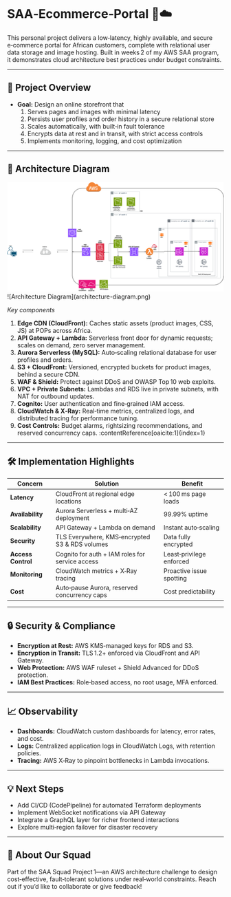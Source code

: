 # SAA‑Ecommerce‑Portal 🛒☁️

This personal project delivers a low‑latency, highly available, and secure e‑commerce portal for African customers, complete with relational user data storage and image hosting. Built in weeks 2 of my AWS SAA program, it demonstrates cloud architecture best practices under budget constraints.

---

## 🚀 Project Overview

- **Goal:** Design an online storefront that  
  1. Serves pages and images with minimal latency  
  2. Persists user profiles and order history in a secure relational store  
  3. Scales automatically, with built‑in fault tolerance  
  4. Encrypts data at rest and in transit, with strict access controls  
  5. Implements monitoring, logging, and cost optimization  

---

## 🧱 Architecture Diagram
<div align="center">
  <img src="./assets/e-commerce-1.png" alt="Architectural Diagram for an e-commerce portal
" />
</div>
![Architecture Diagram](architecture-diagram.png)

_Key components_  
1. **Edge CDN (CloudFront):** Caches static assets (product images, CSS, JS) at POPs across Africa.  
2. **API Gateway + Lambda:** Serverless front door for dynamic requests; scales on demand, zero server management.  
3. **Aurora Serverless (MySQL):** Auto‑scaling relational database for user profiles and orders.  
4. **S3 + CloudFront:** Versioned, encrypted buckets for product images, behind a secure CDN.  
5. **WAF & Shield:** Protect against DDoS and OWASP Top 10 web exploits.  
6. **VPC + Private Subnets:** Lambdas and RDS live in private subnets, with NAT for outbound updates.  
7. **Cognito:** User authentication and fine‑grained IAM access.  
8. **CloudWatch & X‑Ray:** Real‑time metrics, centralized logs, and distributed tracing for performance tuning.  
9. **Cost Controls:** Budget alarms, rightsizing recommendations, and reserved concurrency caps. :contentReference[oaicite:1]{index=1}  

---

## 🛠️ Implementation Highlights

| Concern          | Solution                                         | Benefit                   |
|------------------|--------------------------------------------------|---------------------------|
| **Latency**      | CloudFront at regional edge locations            | < 100 ms page loads       |
| **Availability** | Aurora Serverless + multi‑AZ deployment          | 99.99% uptime             |
| **Scalability**  | API Gateway + Lambda on demand                   | Instant auto‑scaling      |
| **Security**     | TLS Everywhere, KMS‑encrypted S3 & RDS volumes   | Data fully encrypted      |
| **Access Control**| Cognito for auth + IAM roles for service access | Least‑privilege enforced  |
| **Monitoring**   | CloudWatch metrics + X‑Ray tracing               | Proactive issue spotting  |
| **Cost**         | Auto‑pause Aurora, reserved concurrency caps     | Cost predictability       |

---

## 🔒 Security & Compliance

- **Encryption at Rest:** AWS KMS‑managed keys for RDS and S3.  
- **Encryption in Transit:** TLS 1.2+ enforced via CloudFront and API Gateway.  
- **Web Protection:** AWS WAF ruleset + Shield Advanced for DDoS protection.  
- **IAM Best Practices:** Role‑based access, no root usage, MFA enforced.  

---

## 📈 Observability

- **Dashboards:** CloudWatch custom dashboards for latency, error rates, and cost.  
- **Logs:** Centralized application logs in CloudWatch Logs, with retention policies.  
- **Tracing:** AWS X‑Ray to pinpoint bottlenecks in Lambda invocations.  

---

## 💡 Next Steps

- Add CI/CD (CodePipeline) for automated Terraform deployments  
- Implement WebSocket notifications via API Gateway  
- Integrate a GraphQL layer for richer frontend interactions  
- Explore multi‑region failover for disaster recovery  

---

## 🙋 About Our Squad

Part of the SAA Squad Project 1—an AWS architecture challenge to design cost‑effective, fault‑tolerant solutions under real‑world constraints. Reach out if you’d like to collaborate or give feedback!


